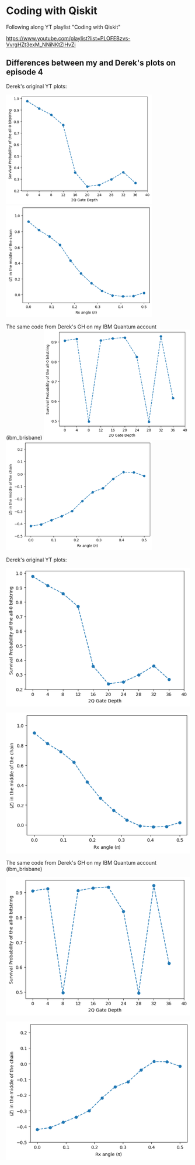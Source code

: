 # Coding with Qiskit
Following along YT playlist "Coding with Qiskit"

https://www.youtube.com/playlist?list=PLOFEBzvs-VvrgHZt3exM_NNiNKtZlHvZi

## Differences between my and Derek's plots on episode 4
Derek's original YT plots:

<img src="/e4-plots/Dereks.Survival.PofAll.0bs.output.original.png" alt="drawing" width="400"/> <img src="/e4-plots/Dereks.Estimator.output.original.png" alt="drawing" width="400"/>

The same code from Derek's GH on my IBM Quantum account (ibm_brisbane)
<img src="/e4-plots/Dereks.Survival.PofAll.0bs.output2.png" alt="drawing" width="400"/> <img src="/e4-plots/output-e4-plot.2a.full.range.png" alt="drawing" width="400"/>


Derek's original YT plots:

![Survival P(all-0 bitstring) from video](/e4-plots/Dereks.Survival.PofAll.0bs.output.original.png)

![Estimator from video](/e4-plots/Dereks.Estimator.output.original.png)


The same code from Derek's GH on my IBM Quantum account (ibm_brisbane)

![Survival P(all-0 bitstring) from video](/e4-plots/Dereks.Survival.PofAll.0bs.output2.png)

![Estimator from video](/e4-plots/output-e4-plot.2a.full.range.png)

